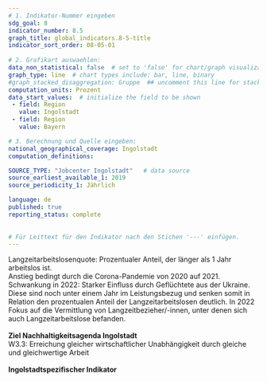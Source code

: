 ```yaml
---
# 1. Indikator-Nummer eingeben 
sdg_goal: 8 
indicator_number: 8.5
graph_title: global_indicators.8-5-title
indicator_sort_order: 08-05-01
 
# 2. Grafikart auswaehlen: 
data_non_statistical: false  # set to 'false' for chart/graph visualization 
graph_type: line  # chart types include: bar, line, binary 
#graph_stacked_disaggregation: Gruppe  ## uncomment this line for stacked bars. eplace 'Geschlecht' with the field of aggregation. 
computation_units: Prozent 
data_start_values:  # initialize the field to be shown  
 - field: Region 
   value: Ingolstadt 
 - field: Region 
   value: Bayern 

# 3. Berechnung und Quelle eingeben: 
national_geographical_coverage: Ingolstadt 
computation_definitions:

SOURCE_TYPE: "Jobcenter Ingolstadt"   # data source  
source_earliest_available_1: 2019
source_periodicity_1: Jährlich

language: de   
published: true 
reporting_status: complete
 
 
# Für Leittext für den Indikator nach den Stichen '---' einfügen. 
---
```

Langzeitarbeitslosenquote: Prozentualer Anteil, der länger als 1 Jahr arbeitslos ist. <br>
Anstieg bedingt durch die Corona-Pandemie von 2020 auf 2021. Schwankung in 2022: Starker Einfluss durch Geflüchtete aus der Ukraine. Diese sind noch unter einem Jahr im Leistungsbezug und senken somit in Relation den prozentualen Anteil der Langzeitarbeitslosen deutlich. In 2022 Fokus auf die Vermittlung von Langzeitbezieher/-innen, unter denen sich auch Langzeitarbeitslose befanden.<br>
<br>
<b>Ziel Nachhaltigkeitsagenda Ingolstadt</b><br>
W3.3: Erreichung gleicher wirtschaftlicher Unabhängigkeit durch gleiche und gleichwertige Arbeit<br>
<br>
<b>Ingolstadtspezifischer Indikator</b>

